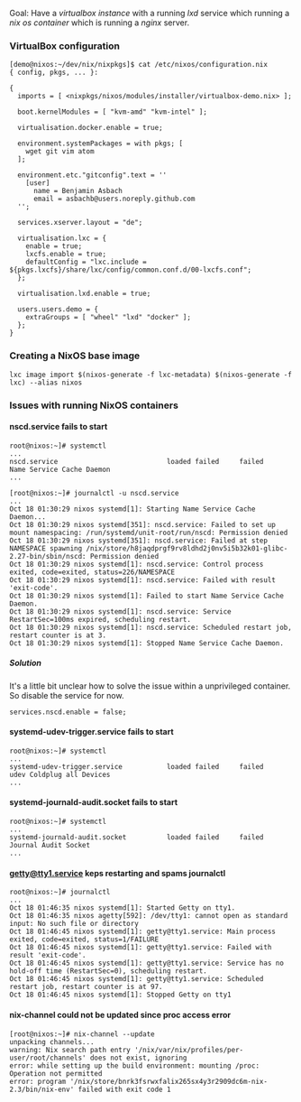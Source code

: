Goal: Have a *virtualbox instance* with a running *lxd* service which running a *nix os container* which is running a *nginx* server.

### VirtualBox configuration

```
[demo@nixos:~/dev/nix/nixpkgs]$ cat /etc/nixos/configuration.nix 
{ config, pkgs, ... }:

{
  imports = [ <nixpkgs/nixos/modules/installer/virtualbox-demo.nix> ];

  boot.kernelModules = [ "kvm-amd" "kvm-intel" ];

  virtualisation.docker.enable = true;

  environment.systemPackages = with pkgs; [
    wget git vim atom
  ];

  environment.etc."gitconfig".text = ''
    [user]
      name = Benjamin Asbach
      email = asbachb@users.noreply.github.com
  '';

  services.xserver.layout = "de";

  virtualisation.lxc = {
    enable = true;
    lxcfs.enable = true;
    defaultConfig = "lxc.include = ${pkgs.lxcfs}/share/lxc/config/common.conf.d/00-lxcfs.conf";
  };

  virtualisation.lxd.enable = true;

  users.users.demo = {
    extraGroups = [ "wheel" "lxd" "docker" ];
  };
}

```


### Creating a NixOS base image
```
lxc image import $(nixos-generate -f lxc-metadata) $(nixos-generate -f lxc) --alias nixos
```

### Issues with running NixOS containers
#### nscd.service fails to start
```
root@nixos:~]# systemctl
...
nscd.service                           loaded failed     failed    Name Service Cache Daemon
...
```
```
[root@nixos:~]# journalctl -u nscd.service
...
Oct 18 01:30:29 nixos systemd[1]: Starting Name Service Cache Daemon...
Oct 18 01:30:29 nixos systemd[351]: nscd.service: Failed to set up mount namespacing: /run/systemd/unit-root/run/nscd: Permission denied
Oct 18 01:30:29 nixos systemd[351]: nscd.service: Failed at step NAMESPACE spawning /nix/store/h8jaqdprgf9rv8ldhd2j0nv5i5b32k01-glibc-2.27-bin/sbin/nscd: Permission denied
Oct 18 01:30:29 nixos systemd[1]: nscd.service: Control process exited, code=exited, status=226/NAMESPACE
Oct 18 01:30:29 nixos systemd[1]: nscd.service: Failed with result 'exit-code'.
Oct 18 01:30:29 nixos systemd[1]: Failed to start Name Service Cache Daemon.
Oct 18 01:30:29 nixos systemd[1]: nscd.service: Service RestartSec=100ms expired, scheduling restart.
Oct 18 01:30:29 nixos systemd[1]: nscd.service: Scheduled restart job, restart counter is at 3.
Oct 18 01:30:29 nixos systemd[1]: Stopped Name Service Cache Daemon.
```
##### Solution
It's a little bit unclear how to solve the issue within a unprivileged container. So disable the service for now.
```
services.nscd.enable = false;
```

#### systemd-udev-trigger.service fails to start
```
root@nixos:~]# systemctl
...
systemd-udev-trigger.service           loaded failed     failed    udev Coldplug all Devices 
...
```

#### systemd-journald-audit.socket fails to start
```
root@nixos:~]# systemctl
...
systemd-journald-audit.socket          loaded failed     failed    Journal Audit Socket
...
```

#### getty@tty1.service keps restarting and spams journalctl
```
root@nixos:~]# journalctl
...
Oct 18 01:46:35 nixos systemd[1]: Started Getty on tty1.
Oct 18 01:46:35 nixos agetty[592]: /dev/tty1: cannot open as standard input: No such file or directory
Oct 18 01:46:45 nixos systemd[1]: getty@tty1.service: Main process exited, code=exited, status=1/FAILURE
Oct 18 01:46:45 nixos systemd[1]: getty@tty1.service: Failed with result 'exit-code'.
Oct 18 01:46:45 nixos systemd[1]: getty@tty1.service: Service has no hold-off time (RestartSec=0), scheduling restart.
Oct 18 01:46:45 nixos systemd[1]: getty@tty1.service: Scheduled restart job, restart counter is at 97.
Oct 18 01:46:45 nixos systemd[1]: Stopped Getty on tty1
```

#### nix-channel could not be updated since proc access error
```
[root@nixos:~]# nix-channel --update 
unpacking channels...
warning: Nix search path entry '/nix/var/nix/profiles/per-user/root/channels' does not exist, ignoring
error: while setting up the build environment: mounting /proc: Operation not permitted
error: program '/nix/store/bnrk3fsrwxfalix265sx4y3r2909dc6m-nix-2.3/bin/nix-env' failed with exit code 1
```

